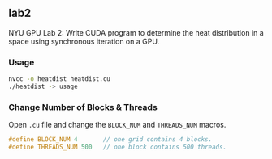 ## lab2

NYU GPU Lab 2: Write CUDA program to determine the heat distribution in a space using synchronous
iteration on a GPU.
### Usage

```bash
nvcc -o heatdist heatdist.cu
./heatdist -> usage
```

### Change Number of Blocks & Threads

Open `.cu` file and change the `BLOCK_NUM` and `THREADS_NUM` macros.


```c
#define BLOCK_NUM 4       // one grid contains 4 blocks.
#define THREADS_NUM 500   // one block contains 500 threads.   
```
